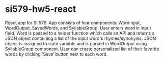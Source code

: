 # si579-hw5-react
React app for SI 579.  App consists of four components: WordInput, WordOutput, SavedWords, and SyllableGroup.  User enters word in input field.  Word is passed to a helper function which calls an API and returns a JSON object containing a list of the input word's rhymes/synonyms.  JSON object is assigned to state variable and is parsed in WordOutput using SyllableGroup component.  User can create personalized list of their favorite words by clicking 'Save' button next to each word.